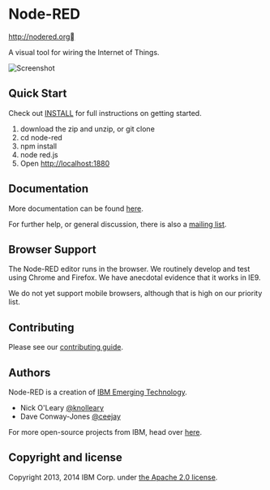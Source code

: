 # Node-RED

http://nodered.org

A visual tool for wiring the Internet of Things.

![Screenshot](http://nodered.org/images/node-red-screenshot.png "Node-RED: A visual tool for wiring the Internet of Things")

## Quick Start

Check out [INSTALL](INSTALL.md) for full instructions on getting started.

1. download the zip and unzip, or git clone
2. cd node-red
3. npm install
4. node red.js
5. Open <http://localhost:1880>

## Documentation

More documentation can be found [here](http://nodered.org/docs).

For further help, or general discussion, there is also a [mailing list](https://groups.google.com/forum/#!forum/node-red).

## Browser Support

The Node-RED editor runs in the browser. We routinely develop and test using
Chrome and Firefox. We have anecdotal evidence that it works in IE9.

We do not yet support mobile browsers, although that is high on our priority
list.

## Contributing

Please see our [contributing guide](https://github.com/node-red/node-red/blob/master/CONTRIBUTING.md).

## Authors

Node-RED is a creation of [IBM Emerging Technology](http://ibm.com/blogs/et).

* Nick O'Leary [@knolleary](http://twitter.com/knolleary)
* Dave Conway-Jones [@ceejay](http://twitter.com/ceejay)

For more open-source projects from IBM, head over [here](http://ibm.github.io).

## Copyright and license

Copyright 2013, 2014 IBM Corp. under [the Apache 2.0 license](LICENSE).
